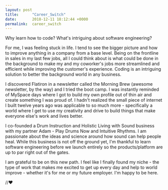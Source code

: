 ```yaml
---
layout: post
title:      "Career_Switch"
date:       2018-12-11 18:12:44 +0000
permalink:  career_switch
---
```



Why learn how to code? What's intriguing about software engineering?

For me, I was feeling stuck in life. I tend to see the bigger picture and how to improve anything in a company from a base level. Being on the frontline in sales in my last few jobs, all I could think about is what could be done in the background to make my and my coworker's jobs more streamlined and efficient while improving the customer's experience. Coding is an intriguing solution to better the background world in any business. 
 
I discovered Flatiron in a newsletter called the Morning Brew (awesome newsletter, by the way) and I tried the boot camp. I was instantly reminded of MySpace days where I got to build my own profile out of thin air and create something I was proud of. I hadn't realized the small piece of internet I built twelve years ago was applicable to so much more - specifically a world where I get to use my creativity and drive to build things that make everyone else's work and lives better. 

I co-founded a Drum Instruction and Holistic Living with Sound business with my partner Adam - Play Drums Now and Intuitive Rhythms. I am passionate about the ideas and science around how sound can help people heal. While this business is not off the ground yet, I'm thankful to learn software engineering before we launch entirely so the products/platform are up to par right out of the gates.

I am grateful to be on this new path. I feel like I finally found my niche - the type of work that makes me excited to get up every day and help to world improve - whether it's for me or my future employer. I'm happy to be here.  

//❤️





